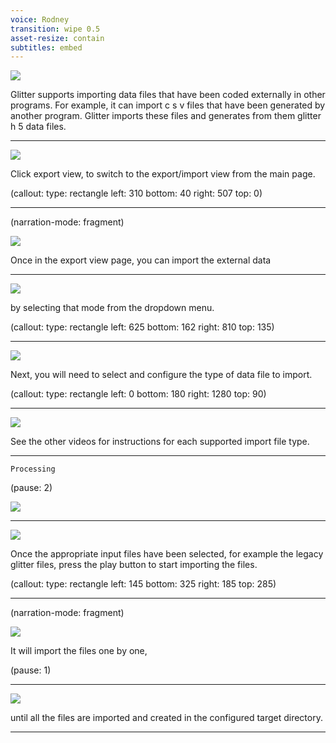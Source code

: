 ```yaml
---
voice: Rodney
transition: wipe 0.5
asset-resize: contain
subtitles: embed
---
```


![](background.png)

Glitter supports importing data files that have been coded externally in other programs.
For example, it can import c s v files that have been generated by another program.
Glitter imports these files and generates from them glitter h 5 data files.

---

![](background_main.png)

Click export view, to switch to the export/import view from the main page.

(callout:
  type: rectangle
  left: 310
  bottom: 40
  right: 507
  top: 0)

---

(narration-mode: fragment)

![](background.png)

Once in the export view page, you can import the external data

---

![](select.png)

by selecting that mode from the dropdown menu.

(callout:
  type: rectangle
  left: 625
  bottom: 162
  right: 810
  top: 135)

---

![](background.png)

Next, you will need to select and configure the type of data file to import.

(callout:
  type: rectangle
  left: 0
  bottom: 180
  right: 1280
  top: 90)

---

![](background.png)

See the other videos for instructions for each supported import file type.

---

```
Processing
```

(pause: 2)

![](legacy_list.png)

---

![](legacy_list.png)

Once the appropriate input files have been selected, for example the legacy glitter files,
press the play button to start importing the files.

(callout:
  type: rectangle
  left: 145
  bottom: 325
  right: 185
  top: 285)

---

(narration-mode: fragment)

![](running.png)

It will import the files one by one,

(pause: 1)

---

![](done.png)

until all the files are imported and created in the configured target directory.

---
